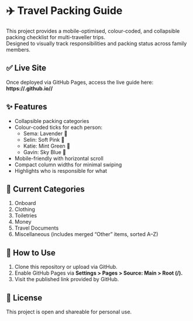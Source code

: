 # ✈️ Travel Packing Guide

This project provides a mobile-optimised, colour-coded, and collapsible packing checklist for multi-traveller trips.  
Designed to visually track responsibilities and packing status across family members.

## ✅ Live Site
Once deployed via GitHub Pages, access the live guide here:  
**https://<your-github-username>.github.io/<repo-name>/**

## ✨ Features
- Collapsible packing categories
- Colour-coded ticks for each person:
  - Sema: Lavender 💜
  - Selin: Soft Pink 🩷
  - Katie: Mint Green 💚
  - Gavin: Sky Blue 💙
- Mobile-friendly with horizontal scroll
- Compact column widths for minimal swiping
- Highlights who is responsible for what

## 📂 Current Categories
1. Onboard  
2. Clothing  
3. Toiletries  
4. Money  
5. Travel Documents  
6. Miscellaneous (includes merged “Other” items, sorted A–Z)

## 🔧 How to Use
1. Clone this repository or upload via GitHub.
2. Enable GitHub Pages via **Settings > Pages > Source: Main > Root (/).**
3. Visit the published link provided by GitHub.

## 📄 License
This project is open and shareable for personal use.

